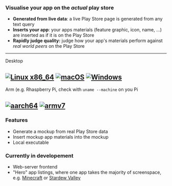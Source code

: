 ### Visualise your app on the *actual* play store

- **Generated from live data**: a live Play Store page is generated from any text query
- **Inserts your app**:  your apps materials (feature graphic, icon, name, ...) are inserted as if it is on the Play Store
- **Rapidly judge quality:** judge how your app's materials perform against *real world peers* on the Play Store

---

Desktop

[![Linux x86_64](https://github.com/JerboaBurrow/PlayStoreVisualiser/actions/workflows/build-and-test-linux.yml/badge.svg)](https://github.com/JerboaBurrow/PlayStoreVisualiser/actions/workflows/build-and-test-linux.yml) [![macOS](https://github.com/JerboaBurrow/PlayStoreVisualiser/actions/workflows/build-and-test-macos.yml/badge.svg)](https://github.com/JerboaBurrow/PlayStoreVisualiser/actions/workflows/build-and-test-macos.yml) [![Windows](https://github.com/JerboaBurrow/PlayStoreVisualiser/actions/workflows/build-and-test-windows.yml/badge.svg)](https://github.com/JerboaBurrow/PlayStoreVisualiser/actions/workflows/build-and-test-windows.yml) 
---
Arm (e.g. Rhaspberry Pi, check with ```uname --machine``` on you Pi

[![aarch64](https://github.com/JerboaBurrow/PlayStoreVisualiser/actions/workflows/build-and-test-aarch64.yml/badge.svg)](https://github.com/JerboaBurrow/PlayStoreVisualiser/actions/workflows/build-and-test-aarch64.yml) [![armv7](https://github.com/JerboaBurrow/PlayStoreVisualiser/actions/workflows/build-and-test-armv7.yml/badge.svg)](https://github.com/JerboaBurrow/PlayStoreVisualiser/actions/workflows/build-and-test-armv7.yml)
---
### Features

- Generate a mockup from real Play Store data
- Insert mockup app materials into the mockup
- Local executable

### Currently in developement

- Web-server frontend
- "Hero" app listings, where one app takes the majority of screenspace, e.g. [Minecraft](https://play.google.com/store/search?q=Minecraft&c=apps&hl=en&gl=US) or [Stardew Valley](https://play.google.com/store/search?q=Stardew&c=apps&hl=en&gl=US)
